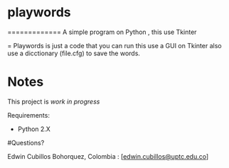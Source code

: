 # playwords
=============
A simple program on Python , this use Tkinter 

=
Playwords is just a code that you can run this use a GUI on Tkinter also use a dicctionary (file.cfg) to save the words. 


# Notes
This  project is *work in progress* 

Requirements:
* Python 2.X 

#Questions?

Edwin Cubillos Bohorquez, Colombia : [edwin.cubillos@uptc.edu.co]
